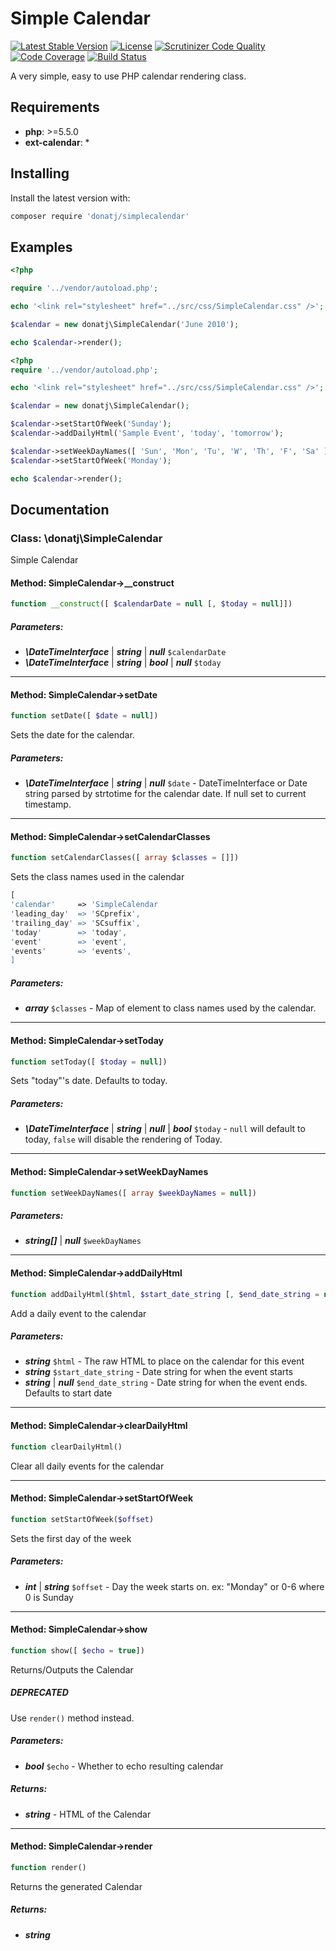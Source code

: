 # Simple Calendar

[![Latest Stable Version](https://poser.pugx.org/donatj/simplecalendar/version)](https://packagist.org/packages/donatj/simplecalendar)
[![License](https://poser.pugx.org/donatj/simplecalendar/license)](https://packagist.org/packages/donatj/simplecalendar)
[![Scrutinizer Code Quality](https://scrutinizer-ci.com/g/donatj/SimpleCalendar/badges/quality-score.png?b=master)](https://scrutinizer-ci.com/g/donatj/SimpleCalendar)
[![Code Coverage](https://scrutinizer-ci.com/g/donatj/SimpleCalendar/badges/coverage.png?b=master)](https://scrutinizer-ci.com/g/donatj/SimpleCalendar)
[![Build Status](https://travis-ci.org/donatj/SimpleCalendar.svg?branch=master)](https://travis-ci.org/donatj/SimpleCalendar)


A very simple, easy to use PHP calendar rendering class.

## Requirements

- **php**: >=5.5.0
- **ext-calendar**: *

## Installing

Install the latest version with:

```bash
composer require 'donatj/simplecalendar'
```

## Examples

```php
<?php

require '../vendor/autoload.php';

echo '<link rel="stylesheet" href="../src/css/SimpleCalendar.css" />';

$calendar = new donatj\SimpleCalendar('June 2010');

echo $calendar->render();

```

```php
<?php
require '../vendor/autoload.php';

echo '<link rel="stylesheet" href="../src/css/SimpleCalendar.css" />';

$calendar = new donatj\SimpleCalendar();

$calendar->setStartOfWeek('Sunday');
$calendar->addDailyHtml('Sample Event', 'today', 'tomorrow');

$calendar->setWeekDayNames([ 'Sun', 'Mon', 'Tu', 'W', 'Th', 'F', 'Sa' ]);
$calendar->setStartOfWeek('Monday');

echo $calendar->render();

```

## Documentation

### Class: \donatj\SimpleCalendar

Simple Calendar

#### Method: SimpleCalendar->__construct

```php
function __construct([ $calendarDate = null [, $today = null]])
```

##### Parameters:

- ***\DateTimeInterface*** | ***string*** | ***null*** `$calendarDate`
- ***\DateTimeInterface*** | ***string*** | ***bool*** | ***null*** `$today`

---

#### Method: SimpleCalendar->setDate

```php
function setDate([ $date = null])
```

Sets the date for the calendar.

##### Parameters:

- ***\DateTimeInterface*** | ***string*** | ***null*** `$date` - DateTimeInterface or Date string parsed by strtotime for the calendar
date. If null set to current timestamp.

---

#### Method: SimpleCalendar->setCalendarClasses

```php
function setCalendarClasses([ array $classes = []])
```

Sets the class names used in the calendar  
  
```php  
[  
'calendar'     => 'SimpleCalendar  
'leading_day'  => 'SCprefix',  
'trailing_day' => 'SCsuffix',  
'today'        => 'today',  
'event'        => 'event',  
'events'       => 'events',  
]  
```

##### Parameters:

- ***array*** `$classes` - Map of element to class names used by the calendar.

---

#### Method: SimpleCalendar->setToday

```php
function setToday([ $today = null])
```

Sets "today"'s date. Defaults to today.

##### Parameters:

- ***\DateTimeInterface*** | ***string*** | ***null*** | ***bool*** `$today` - `null` will default to today, `false` will disable the
rendering of Today.

---

#### Method: SimpleCalendar->setWeekDayNames

```php
function setWeekDayNames([ array $weekDayNames = null])
```

##### Parameters:

- ***string[]*** | ***null*** `$weekDayNames`

---

#### Method: SimpleCalendar->addDailyHtml

```php
function addDailyHtml($html, $start_date_string [, $end_date_string = null])
```

Add a daily event to the calendar

##### Parameters:

- ***string*** `$html` - The raw HTML to place on the calendar for this event
- ***string*** `$start_date_string` - Date string for when the event starts
- ***string*** | ***null*** `$end_date_string` - Date string for when the event ends. Defaults to start date

---

#### Method: SimpleCalendar->clearDailyHtml

```php
function clearDailyHtml()
```

Clear all daily events for the calendar

---

#### Method: SimpleCalendar->setStartOfWeek

```php
function setStartOfWeek($offset)
```

Sets the first day of the week

##### Parameters:

- ***int*** | ***string*** `$offset` - Day the week starts on. ex: "Monday" or 0-6 where 0 is Sunday

---

#### Method: SimpleCalendar->show

```php
function show([ $echo = true])
```

Returns/Outputs the Calendar

##### DEPRECATED

Use `render()` method instead.

##### Parameters:

- ***bool*** `$echo` - Whether to echo resulting calendar

##### Returns:

- ***string*** - HTML of the Calendar

---

#### Method: SimpleCalendar->render

```php
function render()
```

Returns the generated Calendar

##### Returns:

- ***string***
